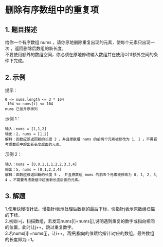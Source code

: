 # 删除有序数组中的重复项

## 1. 题目描述
给你一个有序数组 nums ，请你原地删除重复出现的元素，使每个元素只出现一次 ，返回删除后数组的新长度。  
不要使用额外的数组空间，你必须在原地修改输入数组并在使用O(1)额外空间的条件下完成。

## 2. 示例
提示：
```
0 <= nums.length <= 3 * 104
-104 <= nums[i] <= 104
nums 已按升序排列
```
示例 1：
```
输入：nums = [1,1,2]
输出：2, nums = [1,2]
解释：函数应该返回新的长度 2 ，并且原数组 nums 的前两个元素被修改为 1, 2 。不需要考虑数组中超出新长度后面的元素。
```
示例 2：
```
输入：nums = [0,0,1,1,1,2,2,3,3,4]
输出：5, nums = [0,1,2,3,4]
解释：函数应该返回新的长度 5 ， 并且原数组 nums 的前五个元素被修改为 0, 1, 2, 3, 4 。不需要考虑数组中超出新长度后面的元素。
```

## 3. 解题
1.使用快慢指针法，慢指针i表示处理后数组的最后下标，快指针j表示原数组扫描的下标。  
2.初始i=j，扫描数组，若发现nums[i]=nums[j],说明遇到重复的数字或指向相同的位置，此时让j++，跳过重复数字。  
3.若nums[i]!=nums[j]，让i++，再把j指向的值赋给指针i对应的数组。最终数组的长度即为i+1。

 



